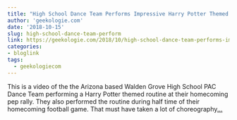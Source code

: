 ```yaml
---
title: "High School Dance Team Performs Impressive Harry Potter Themed Routine"
author: 'geekologie.com'
date: '2018-10-15'
slug: high-school-dance-team-perform
link: https://geekologie.com/2018/10/high-school-dance-team-performs-impressi.php
categories:
- bloglink
tags:
  - geekologiecom
---
```


This is a video of the the Arizona based Walden Grove High School PAC Dance Team performing a Harry Potter themed routine at their homecoming pep rally. They also performed the routine during half time of their homecoming football game. That must have taken a lot of choreography[... <i class="fas fa-external-link-alt"></i>](https://geekologie.com/2018/10/high-school-dance-team-performs-impressi.php)

